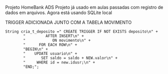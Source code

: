 Projeto HomeBank ADS 
Projeto já usado em aulas passadas com registro de dados em arquivos. Agora está usando SQLite local

TRIGGER ADICIONADA JUNTO COM A TABELA MOVIMENTO

    String cria_t_deposito =" CREATE TRIGGER IF NOT EXISTS deposito\n" +
            "         AFTER INSERT\n" +
            "            ON movimento\n" +
            "      FOR EACH ROW\n" +
            "BEGIN\n" +
            "    UPDATE usuario\n" +
            "       SET saldo = saldo + NEW.valor\n" +
            "     WHERE id = new.idusr;\n" +
            "END;";
